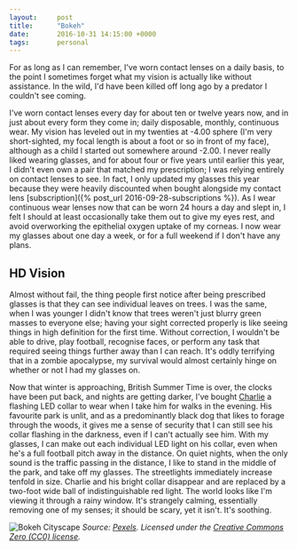 ```yaml
---
layout:     post
title:      "Bokeh"
date:       2016-10-31 14:15:00 +0000
tags:       personal
---
```


For as long as I can remember, I've worn contact lenses on a daily basis, to the point I sometimes forget what my vision is actually like without assistance. In the wild, I'd have been killed off long ago by a predator I couldn't see coming.

<!-- Read More -->

I've worn contact lenses every day for about ten or twelve years now, and in just about every form they come in; daily disposable, monthly, continuous wear. My vision has leveled out in my twenties at -4.00 sphere (I'm very short-sighted, my focal length is about a foot or so in front of my face), although as a child I started out somewhere around -2.00. I never really liked wearing glasses, and for about four or five years until earlier this year, I didn't even own a pair that matched my prescription; I was relying entirely on contact lenses to see. In fact, I only updated my glasses this year because they were heavily discounted when bought alongside my contact lens [subscription]({% post_url 2016-09-28-subscriptions %}). As I wear continuous wear lenses now that can be worn 24 hours a day and slept in, I felt I should at least occasionally take them out to give my eyes rest, and avoid overworking the epithelial oxygen uptake of my corneas. I now wear my glasses about one day a week, or for a full weekend if I don't have any plans. 

## HD Vision

Almost without fail, the thing people first notice after being prescribed glasses is that they can see individual leaves on trees. I was the same, when I was younger I didn't know that trees weren't just blurry green masses to everyone else; having your sight corrected properly is like seeing things in high definition for the first time. Without correction, I wouldn't be able to drive, play football, recognise faces, or perform any task that required seeing things further away than I can reach. It's oddly terrifying that in a zombie apocalypse, my survival would almost certainly hinge on whether or not I had my glasses on.

Now that winter is approaching, British Summer Time is over, the clocks have been put back, and nights are getting darker, I've bought [Charlie][charlie-blog-filter] a flashing LED collar to wear when I take him for walks in the evening. His favourite park is unlit, and as a predominantly black dog that likes to forage through the woods, it gives me a sense of security that I can still see his collar flashing in the darkness, even if I can't actually see him. With my glasses, I can make out each individual LED light on his collar, even when he's a full football pitch away in the distance. On quiet nights, when the only sound is the traffic passing in the distance, I like to stand in the middle of the park, and take off my glasses. The streetlights immediately increase tenfold in size. Charlie and his bright collar disappear and are replaced by a two-foot wide ball of indistinguishable red light. The world looks like I'm viewing it through a rainy window. It's strangely calming, essentially removing one of my senses; it should be scary, yet it isn't. It's soothing.

![Bokeh Cityscape]({{site.baseurl}}/assets/img/bokeh-skyline.jpg)
*Source: [Pexels][pexels-photo-link]. Licensed under the [Creative Commons Zero (CC0) license][creative-commons-zero-licence].*

[charlie-blog-filter]: http://blog.camerondoyle.co.uk/#charlie
[pexels-photo-link]: https://www.pexels.com/photo/lights-out-of-focus-bokeh-night-37016/
[creative-commons-zero-licence]: https://creativecommons.org/publicdomain/zero/1.0/